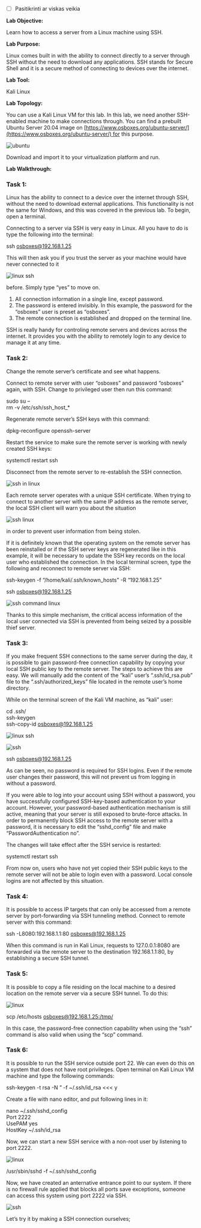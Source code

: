 - [ ] Pasitikrinti ar viskas veikia

**Lab Objective:**

Learn how to access a server from a Linux machine using SSH.

**Lab Purpose:**

Linux comes built in with the ability to connect directly to a server through SSH without the need to download any applications. SSH stands for Secure Shell and it is a secure method of connecting to devices over the internet.

**Lab Tool:**

Kali Linux

**Lab Topology:**

You can use a Kali Linux VM for this lab. In this lab, we need another SSH-enabled machine to make connections through. You can find a prebuilt Ubuntu Server 20.04 image on [https://www.osboxes.org/ubuntu-server/](https://www.osboxes.org/ubuntu-server/) for this purpose.

![ubuntu](attachements/ubuntu.png)

Download and import it to your virtualization platform and run.

**Lab Walkthrough:**

### Task 1:

Linux has the ability to connect to a device over the internet through SSH, without the need to download external applications. This functionality is not the same for Windows, and this was covered in the previous lab. To begin, open a terminal.

Connecting to a server via SSH is very easy in Linux. All you have to do is type the following into the terminal:

ssh osboxes@192.168.1.25

This will then ask you if you trust the server as your machine would have never connected to it

![linux ssh](attachements/linux_ssh-1.png)

before. Simply type “yes” to move on.

1) All connection information in a single line, except password.  
2) The password is entered invisibly. In this example, the password for the “osboxes” user is preset as “osboxes”.  
3) The remote connection is established and dropped on the terminal line.

SSH is really handy for controling remote servers and devices across the internet. It provides you with the ability to remotely login to any device to manage it at any time.

### Task 2:

Change the remote server’s certificate and see what happens.

Connect to remote server with user “osboxes” and password “osboxes” again, with SSH. Change to privileged user then run this command:

sudo su –  
rm -v /etc/ssh/ssh_host_*

Regenerate remote server’s SSH keys with this command:

dpkg-reconfigure openssh-server

Restart the service to make sure the remote server is working with newly created SSH keys:

systemctl restart ssh

Disconnect from the remote server to re-establish the SSH connection.

![ssh in linux](attachements/ssh_in_linux.png)

Each remote server operates with a unique SSH certificate. When trying to connect to another server with the same IP address as the remote server, the local SSH client will warn you about the situation

![ssh linux](attachements/ssh_linux.png)

in order to prevent user information from being stolen.

If it is definitely known that the operating system on the remote server has been reinstalled or if the SSH server keys are regenerated like in this example, it will be necessary to update the SSH key records on the local user who established the connection. In the local terminal screen, type the following and reconnect to remote server via SSH:

ssh-keygen -f “/home/kali/.ssh/known_hosts” -R “192.168.1.25”

ssh osboxes@192.168.1.25

![ssh command linux](attachements/ssh_command_linux.png)

Thanks to this simple mechanism, the critical access information of the local user connected via SSH is prevented from being seized by a possible thief server.

### Task 3:

If you make frequent SSH connections to the same server during the day, it is possible to gain password-free connection capability by copying your local SSH public key to the remote server. The steps to achieve this are easy. We will manually add the content of the “kali” user’s “.ssh/id_rsa.pub” file to the “.ssh/authorized_keys” file located in the remote user’s home directory.

While on the terminal screen of the Kali VM machine, as “kali” user:

cd .ssh/  
ssh-keygen  
ssh-copy-id [osboxes@192.168.1.25](mailto:osboxes@192.168.1.25)

![linux ssh](attachements/linux_ssh.png)

![ssh](attachements/ssh-1.png)

ssh osboxes@192.168.1.25

As can be seen, no password is required for SSH logins. Even if the remote user changes their password, this will not prevent us from logging in without a password.

If you were able to log into your account using SSH without a password, you have successfully configured SSH-key-based authentication to your account. However, your password-based authentication mechanism is still active, meaning that your server is still exposed to brute-force attacks. In order to permanently block SSH access to the remote server with a password, it is necessary to edit the “sshd_config” file and make “PasswordAuthentication no”.

The changes will take effect after the SSH service is restarted:

systemctl restart ssh

From now on, users who have not yet copied their SSH public keys to the remote server will not be able to login even with a password. Local console logins are not affected by this situation.

### Task 4:

It is possible to access IP targets that can only be accessed from a remote server by port-forwarding via SSH tunneling method. Connect to remote server with this command:

ssh -L8080:192.168.1.1:80 [osboxes@192.168.1.25](mailto:osboxes@192.168.1.25)

When this command is run in Kali Linux, requests to 127.0.0.1:8080 are forwarded via the remote server to the destination 192.168.1.1:80, by establishing a secure SSH tunnel.

### Task 5:

It is possible to copy a file residing on the local machine to a desired location on the remote server via a secure SSH tunnel. To do this:

![linux](attachements/linux.png)

scp /etc/hosts [osboxes@192.168.1.25:/tmp/](mailto:osboxes@192.168.1.25:/tmp/)

In this case, the password-free connection capability when using the “ssh” command is also valid when using the “scp” command.

### Task 6:

It is possible to run the SSH service outside port 22. We can even do this on a system that does not have root privileges. Open terminal on Kali Linux VM machine and type the following commands:

ssh-keygen -t rsa -N ” -f ~/.ssh/id_rsa <<< y

Create a file with nano editor, and put following lines in it:

nano ~/.ssh/sshd_config  
Port 2222  
UsePAM yes  
HostKey ~/.ssh/id_rsa

Now, we can start a new SSH service with a non-root user by listening to port 2222.

![linux](attachements/linux-1.png)

/usr/sbin/sshd -f ~/.ssh/sshd_config

Now, we have created an anternative entrance point to our system. If there is no firewall rule applied that blocks all ports save exceptions, someone can access this system using port 2222 via SSH.

![ssh](attachements/ssh.png)

Let’s try it by making a SSH connection ourselves;